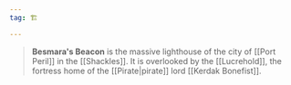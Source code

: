 ```yaml
---
tag: 🏗️

---
```

> **Besmara's Beacon** is the massive lighthouse of the city of [[Port Peril]] in the [[Shackles]]. It is overlooked by the [[Lucrehold]], the fortress home of the [[Pirate|pirate]] lord [[Kerdak Bonefist]].








